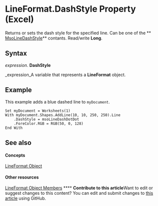 
# LineFormat.DashStyle Property (Excel)

Returns or sets the dash style for the specified line. Can be one of the  ** [MsoLineDashStyle](http://msdn.microsoft.com/library/aba7f9d7-1689-c4a8-3b1e-e8dfb4a81d44%28Office.15%29.aspx)** contants. Read/write **Long**.


## Syntax

 _expression_. **DashStyle**

 _expression_A variable that represents a  **LineFormat** object.


## Example

This example adds a blue dashed line to  `myDocument`.


```
Set myDocument = Worksheets(1) 
With myDocument.Shapes.AddLine(10, 10, 250, 250).Line 
    .DashStyle = msoLineDashDotDot 
    .ForeColor.RGB = RGB(50, 0, 128) 
End With
```


## See also


#### Concepts


 [LineFormat Object](13eca34b-adf7-ddd3-8c73-cc8b508c624a.md)
#### Other resources


 [LineFormat Object Members](71bf3e3a-1ee5-b4a9-96bf-fbdb81e81e42.md)
****   **Contribute to this article**Want to edit or suggest changes to this content? You can edit and submit changes to  [this article](https://github.com/jhershey00/VBA_Excel_Test/OpenXMLCon/articles/b1a6f135-ca68-5399-9156-3044e99bf3ab.md) using GitHub.

